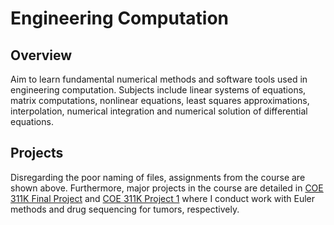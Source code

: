 # Engineering Computation

## Overview
Aim to learn fundamental numerical methods and software tools used in engineering computation. Subjects include linear systems of equations, matrix computations, nonlinear equations, least squares approximations, interpolation, numerical integration and numerical solution of differential equations. 

## Projects 
Disregarding the poor naming of files, assignments from the course are shown above. Furthermore, major projects in the course are detailed in [COE 311K Final Project](https://github.com/Aaron-Pandian/Projects/tree/main/MATLAB/2021/COE%20311K%20Final%20Project) and [COE 311K Project 1](https://github.com/Aaron-Pandian/Projects/tree/main/MATLAB/2021/COE%20311K%20Project%201) where I conduct work with Euler methods and drug sequencing for tumors, respectively. 
